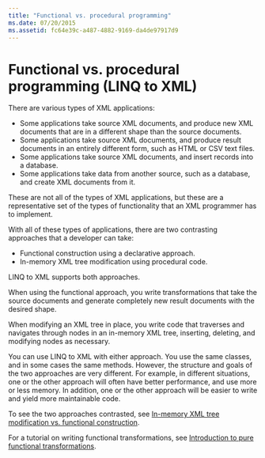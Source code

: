```yaml
---
title: "Functional vs. procedural programming"
ms.date: 07/20/2015
ms.assetid: fc64e39c-a487-4882-9169-da4de97917d9
---
```


# Functional vs. procedural programming (LINQ to XML)

There are various types of XML applications:

- Some applications take source XML documents, and produce new XML documents that are in a different shape than the source documents.
- Some applications take source XML documents, and produce result documents in an entirely different form, such as HTML or CSV text files.
- Some applications take source XML documents, and insert records into a database.
- Some applications take data from another source, such as a database, and create XML documents from it.

These are not all of the types of XML applications, but these are a representative set of the types of functionality that an XML programmer has to implement.

With all of these types of applications, there are two contrasting approaches that a developer can take:

- Functional construction using a declarative approach.
- In-memory XML tree modification using procedural code.

LINQ to XML supports both approaches.

When using the functional approach, you write transformations that take the source documents and generate completely new result documents with the desired shape.

When modifying an XML tree in place, you write code that traverses and navigates through nodes in an in-memory XML tree, inserting, deleting, and modifying nodes as necessary.

You can use LINQ to XML with either approach. You use the same classes, and in some cases the same methods. However, the structure and goals of the two approaches are very different. For example, in different situations, one or the other approach will often have better performance, and use more or less memory. In addition, one or the other approach will be easier to write and yield more maintainable code.

To see the two approaches contrasted, see [In-memory XML tree modification vs. functional construction](in-memory-xml-tree-modification-vs-functional-construction.md).

For a tutorial on writing functional transformations, see [Introduction to pure functional transformations](introduction-pure-functional-transformations.md).

